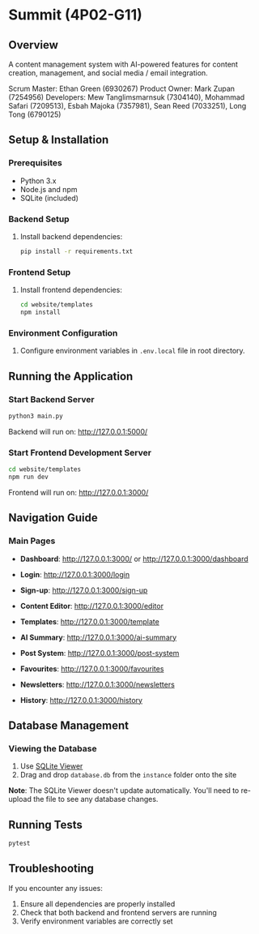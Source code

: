 # Summit (4P02-G11)

## Overview
A content management system with AI-powered features for content creation, management, and social media / email integration.

Scrum Master: Ethan Green (6930267)
Product Owner: Mark Zupan (7254956)
Developers: Mew Tanglimsmarnsuk (7304140), Mohammad Safari (7209513), Esbah Majoka (7357981), Sean Reed (7033251), Long Tong (6790125)

## Setup & Installation

### Prerequisites
- Python 3.x
- Node.js and npm
- SQLite (included)

### Backend Setup
1. Install backend dependencies:
   ```bash
   pip install -r requirements.txt
   ```

### Frontend Setup
1. Install frontend dependencies:
   ```bash
   cd website/templates
   npm install
   ```

### Environment Configuration
1. Configure environment variables in `.env.local` file in root directory.

## Running the Application

### Start Backend Server
```bash
python3 main.py
```
Backend will run on: http://127.0.0.1:5000/

### Start Frontend Development Server
```bash
cd website/templates
npm run dev
```
Frontend will run on: http://127.0.0.1:3000/

## Navigation Guide

### Main Pages
- **Dashboard**: http://127.0.0.1:3000/ or http://127.0.0.1:3000/dashboard
- **Login**: http://127.0.0.1:3000/login
- **Sign-up**: http://127.0.0.1:3000/sign-up

- **Content Editor**: http://127.0.0.1:3000/editor
- **Templates**: http://127.0.0.1:3000/template
- **AI Summary**: http://127.0.0.1:3000/ai-summary
- **Post System**: http://127.0.0.1:3000/post-system
- **Favourites**: http://127.0.0.1:3000/favourites
- **Newsletters**: http://127.0.0.1:3000/newsletters
- **History**: http://127.0.0.1:3000/history

## Database Management

### Viewing the Database
1. Use [SQLite Viewer](https://sqliteviewer.app/)
2. Drag and drop `database.db` from the `instance` folder onto the site

**Note**: The SQLite Viewer doesn't update automatically. You'll need to re-upload the file to see any database changes.

## Running Tests
```bash
pytest
```

## Troubleshooting

If you encounter any issues:
1. Ensure all dependencies are properly installed
2. Check that both backend and frontend servers are running
3. Verify environment variables are correctly set
